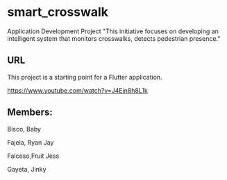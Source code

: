 # smart_crosswalk
Application Development Project 
"This initiative focuses on developing an intelligent system that monitors crosswalks, detects pedestrian presence."

## URL

This project is a starting point for a Flutter application.


https://www.youtube.com/watch?v=J4Ejn8h8L1k

## Members:
Bisco, Baby

Fajela, Ryan Jay

Falceso,Fruit Jess

Gayeta, Jinky
